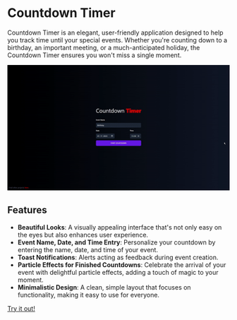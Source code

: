 # Countdown Timer
Countdown Timer is an elegant, user-friendly application designed to help you track time until your special events. Whether you're counting down to a birthday, an important meeting, or a much-anticipated holiday, the Countdown Timer ensures you won't miss a single moment.

![Demo](static/screenshots/demo.gif)

## Features
- **Beautiful Looks**: A visually appealing interface that's not only easy on the eyes but also enhances user experience.
- **Event Name, Date, and Time Entry**: Personalize your countdown by entering the name, date, and time of your event.
- **Toast Notifications**: Alerts acting as feedback during event creation.
- **Particle Effects for Finished Countdowns**: Celebrate the arrival of your event with delightful particle effects, adding a touch of magic to your moment.
- **Minimalistic Design**: A clean, simple layout that focuses on functionality, making it easy to use for everyone.

[Try it out!](https://berkanktk.github.io/SimpleCountdown/)